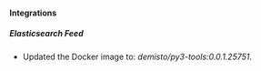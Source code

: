 #### Integrations
##### Elasticsearch Feed
- Updated the Docker image to: *demisto/py3-tools:0.0.1.25751*.
